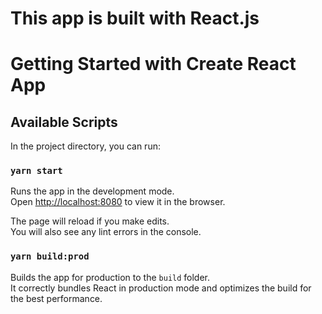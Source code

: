 # This app is built with React.js

# Getting Started with Create React App

## Available Scripts

In the project directory, you can run:

### `yarn start`

Runs the app in the development mode.\
Open [http://localhost:8080](http://localhost:8080) to view it in the browser.

The page will reload if you make edits.\
You will also see any lint errors in the console.

### `yarn build:prod`

Builds the app for production to the `build` folder.\
It correctly bundles React in production mode and optimizes the build for the best performance.
